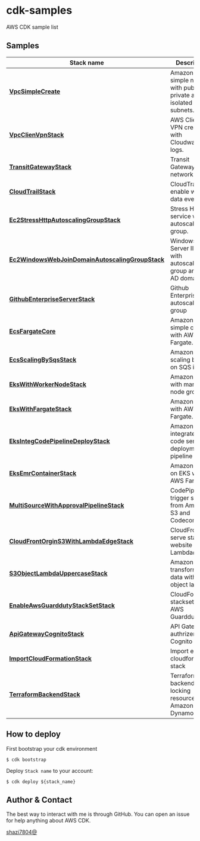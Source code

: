 # cdk-samples

AWS CDK sample list

## Samples

| Stack name  | Description   | Noted |
| ----------- | ------------- | ----- |
| [**VpcSimpleCreate**](./lib/vpc/vpc.ts) | Amazon VPC simple network with public, private and isolated subnets. ||
| [**VpcClienVpnStack**](./lib/vpc/integ.clientVpn.ts) | AWS Client VPN create with Cloudwatch logs. | [readmore](https://reurl.cc/Yjxm0D) |
| [**TransitGatewayStack**](./lib/vpc/integ.transitGateway.ts) | Transit Gateway simple network ||
| [**CloudTrailStack**](./lib/cloudtrail.ts) | CloudTrail enable with data events ||
| [**Ec2StressHttpAutoscalingGroupStack**](./lib/ec2/stressHttp.autoscaling.ts) | Stress HTTP service with autoscaling group. ||
| [**Ec2WindowsWebJoinDomainAutoscalingGroupStack**](./lib/ec2/windowsWeb.joinDomain.autoscaling.ts) | Windows Server IIS web with autoscaling group and join AD domain ||
| [**GithubEnterpriseServerStack**](./lib/ec2/github.enterprise.autoscaling.ts) | Github Enterprise with autoscaling group ||
| [**EcsFargateCore**](./lib/ecs/integ.fargate.ts) | Amazon ECS simple cluster with AWS Fargate. ||
| [**EcsScalingBySqsStack**](./lib/ecs/integ.sqs.ts) | Amazon ECS scaling based on SQS items. | [readmore](https://reurl.cc/YjxmDn)|
| [**EksWithWorkerNodeStack**](./lib/eks/clusterEC2.ts) | Amazon EKS with managed node groups ||
| [**EksWithFargateStack**](./lib/eks/clusterFargate.ts) | Amazon EKS with AWS Fargate. ||
| [**EksIntegCodePipelineDeployStack**](./lib/eks/integ.codepipeline.ts) | Amazon EKS integrate AWS code series deployment pipeline ||
| [**EksEmrContainerStack**](./lib/eks/integ.emr.ts) | Amazon EMR on EKS with AWS Fargate | [readmore](https://reurl.cc/RbNREG) |
| [**MultiSourceWithApprovalPipelineStack**](./lib/codepipeline/integ.multiSource.withApproval.ts) | CodePipeline trigger sources from Amazon S3 and Codecommit ||
| [**CloudFrontOrginS3WithLambdaEdgeStack**](./lib/cloudfront/integ.s3.ts) | CloudFront serve static website with Lambda@Edge. ||
| [**S3ObjectLambdaUppercaseStack**](./lib/s3/integ.objectLambda.ts) | Amazon S3 transforming data with object lambda ||
| [**EnableAwsGuarddutyStackSetStack**](./lib/cloudformation/stackset.ts) | CloudFormation stackset enable AWS Guardduty. ||
| [**ApiGatewayCognitoStack**](./lib/apiGateway/integ.cognito.ts) | API Gateway authrizer with Cognito ||
| [**ImportCloudFormationStack**](./lib/import.ts) | Import exist cloudformation stack ||
| [**TerraformBackendStack**](./lib/terraform.ts) | Terraform state backend locking resources with Amazon S3 and DynamoDB ||

## How to deploy

First bootstrap your cdk environment

```
$ cdk bootstrap
```

Deploy `Stack name` to your account:

```
$ cdk deploy ${stack_name}
```

## Author & Contact

The best way to interact with me is through GitHub. You can open an issue for help anything about AWS CDK.

[shazi7804@](https://shazi.info/)

